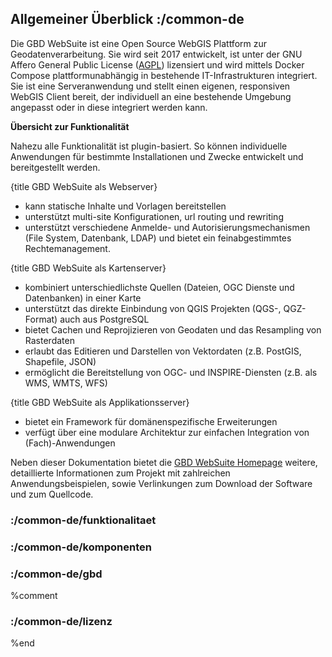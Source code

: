 ## Allgemeiner Überblick :/common-de

Die GBD WebSuite ist eine Open Source WebGIS Plattform zur Geodatenverarbeitung. Sie wird seit 2017 entwickelt, ist unter der GNU Affero General Public License ([AGPL](https://www.gnu.org/licenses/agpl-3.0.de.html)) lizensiert und wird mittels Docker Compose plattformunabhängig in bestehende IT-Infrastrukturen integriert. Sie ist eine Serveranwendung und stellt einen eigenen, responsiven WebGIS Client bereit, der individuell an eine bestehende Umgebung angepasst oder in diese integriert werden kann. 

**Übersicht zur Funktionalität**

Nahezu alle Funktionalität ist plugin-basiert. So können individuelle Anwendungen für bestimmte Installationen und Zwecke entwickelt und bereitgestellt werden.

{title GBD WebSuite als Webserver}

  *  kann statische Inhalte und Vorlagen bereitstellen
  *  unterstützt multi-site Konfigurationen, url routing und rewriting
  *  unterstützt verschiedene Anmelde- und Autorisierungsmechanismen (File System, Datenbank, LDAP) und bietet ein feinabgestimmtes Rechtemanagement.

{title GBD WebSuite als Kartenserver}

  *  kombiniert unterschiedlichste Quellen (Dateien, OGC Dienste und Datenbanken) in einer Karte
  *  unterstützt das direkte Einbindung von QGIS Projekten (QGS-, QGZ-Format) auch aus PostgreSQL 
  *  bietet Cachen und Reprojizieren von Geodaten und das Resampling von Rasterdaten
  *  erlaubt das Editieren und Darstellen von Vektordaten (z.B. PostGIS, Shapefile, JSON)
  *  ermöglicht die Bereitstellung von OGC- und INSPIRE-Diensten (z.B. als WMS, WMTS, WFS)

{title GBD WebSuite als Applikationsserver}

  *  bietet ein Framework für domänenspezifische Erweiterungen
  *  verfügt über eine modulare Architektur zur einfachen Integration von (Fach)-Anwendungen

Neben dieser Dokumentation bietet die [GBD WebSuite Homepage](https://gbd-websuite.de/) weitere, detaillierte Informationen zum Projekt mit zahlreichen Anwendungsbeispielen, sowie Verlinkungen zum Download der Software und zum Quellcode.

### :/common-de/funktionalitaet
### :/common-de/komponenten
### :/common-de/gbd
%comment
### :/common-de/lizenz
%end

